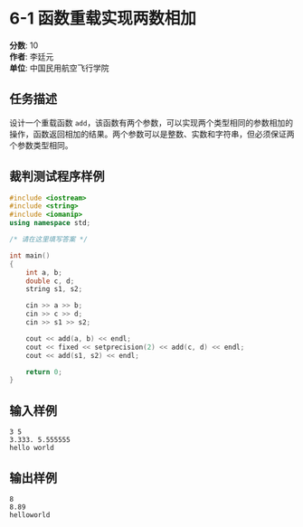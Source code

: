 # 6-1 函数重载实现两数相加

**分数**: 10  
**作者**: 李廷元  
**单位**: 中国民用航空飞行学院  

## 任务描述

设计一个重载函数 `add`，该函数有两个参数，可以实现两个类型相同的参数相加的操作，函数返回相加的结果。两个参数可以是整数、实数和字符串，但必须保证两个参数类型相同。

## 裁判测试程序样例

```cpp
#include <iostream>
#include <string>
#include <iomanip>
using namespace std;

/* 请在这里填写答案 */

int main()
{
    int a, b;
    double c, d;
    string s1, s2;

    cin >> a >> b;
    cin >> c >> d;
    cin >> s1 >> s2;

    cout << add(a, b) << endl;
    cout << fixed << setprecision(2) << add(c, d) << endl;
    cout << add(s1, s2) << endl;

    return 0;
}
```
## 输入样例
```
3 5
3.333. 5.555555
hello world
```

## 输出样例
```
8
8.89
helloworld
```